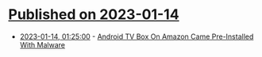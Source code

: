 # [Published on 2023-01-14](index.md)

* [2023-01-14, 01:25:00](https://it.slashdot.org/story/23/01/13/2250221/android-tv-box-on-amazon-came-pre-installed-with-malware?utm_source=rss1.0mainlinkanon&utm_medium=feed) - [Android TV Box On Amazon Came Pre-Installed With Malware](https://it.slashdot.org/story/23/01/13/2250221/android-tv-box-on-amazon-came-pre-installed-with-malware?utm_source=rss1.0mainlinkanon&utm_medium=feed)
